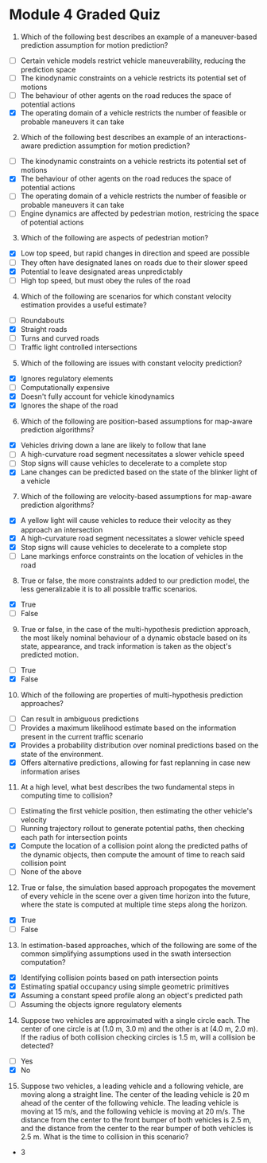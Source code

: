 <!--
 * @Author: Shuai Wang
 * @Github: https://github.com/wsustcid
 * @Version: 1.0.0
 * @Date: 2021-10-13 20:43:28
 * @LastEditTime: 2021-11-25 17:13:07
-->

# Module 4 Graded Quiz
1. Which of the following best describes an example of a maneuver-based prediction assumption for motion prediction?
- [ ] Certain vehicle models restrict vehicle maneuverability, reducing the prediction space
- [ ] The kinodynamic constraints on a vehicle restricts its potential set of motions
- [ ] The behaviour of other agents on the road reduces the space of potential actions
- [x] The operating domain of a vehicle restricts the number of feasible or probable maneuvers it can take

2. Which of the following best describes an example of an interactions-aware prediction assumption for motion prediction?
- [ ] The kinodynamic constraints on a vehicle restricts its potential set of motions
- [x] The behaviour of other agents on the road reduces the space of potential actions
- [ ] The operating domain of a vehicle restricts the number of feasible or probable maneuvers it can take
- [ ] Engine dynamics are affected by pedestrian motion, restricing the space of potential actions

3. Which of the following are aspects of pedestrian motion?
- [x] Low top speed, but rapid changes in direction and speed are possible
- [ ] They often have designated lanes on roads due to their slower speed
- [x] Potential to leave designated areas unpredictably
- [ ] High top speed, but must obey the rules of the road

4. Which of the following are scenarios for which constant velocity estimation provides a useful estimate?
- [ ] Roundabouts
- [x] Straight roads
- [ ] Turns and curved roads
- [ ] Traffic light controlled intersections

5. Which of the following are issues with constant velocity prediction?
- [x] Ignores regulatory elements
- [ ] Computationally expensive
- [x] Doesn't fully account for vehicle kinodynamics
- [x] Ignores the shape of the road

6. Which of the following are position-based assumptions for map-aware prediction algorithms?
- [x] Vehicles driving down a lane are likely to follow that lane
- [ ] A high-curvature road segment necessitates a slower vehicle speed
- [ ] Stop signs will cause vehicles to decelerate to a complete stop
- [x] Lane changes can be predicted based on the state of the blinker light of a vehicle

7. Which of the following are velocity-based assumptions for map-aware prediction algorithms?
- [x] A yellow light will cause vehicles to reduce their velocity as they approach an intersection
- [x] A high-curvature road segment necessitates a slower vehicle speed
- [x] Stop signs will cause vehicles to decelerate to a complete stop
- [ ] Lane markings enforce constraints on the location of vehicles in the road

8. True or false, the more constraints added to our prediction model, the less generalizable it is to all possible traffic scenarios.
- [x] True
- [ ] False

9. True or false, in the case of the multi-hypothesis prediction approach, the most likely nominal behaviour of a dynamic obstacle based on its state, appearance, and track information is taken as the object's predicted motion.
- [ ] True
- [x] False

10. Which of the following are properties of multi-hypothesis prediction approaches?
- [ ] Can result in ambiguous predictions
- [ ] Provides a maximum likelihood estimate based on the information present in the current traffic scenario
- [x] Provides a probability distribution over nominal predictions based on the state of the environment.
- [x] Offers alternative predictions, allowing for fast replanning in case new information arises

11. At a high level, what best describes the two fundamental steps in computing time to collision?
- [ ] Estimating the first vehicle position, then estimating the other vehicle's velocity
- [ ] Running trajectory rollout to generate potential paths, then checking each path for intersection points
- [x] Compute the location of a collision point along the predicted paths of the dynamic objects, then compute the amount of time to reach said collision point
- [ ] None of the above

12. True or false, the simulation based approach propogates the movement of every vehicle in the scene over a given time horizon into the future, where the state is computed at multiple time steps along the horizon.
- [x] True
- [ ] False

13. In estimation-based approaches, which of the following are some of the common simplifying assumptions used in the swath intersection computation?
- [x] Identifying collision points based on path intersection points
- [x] Estimating spatial occupancy using simple geometric primitives
- [x] Assuming a constant speed profile along an object's predicted path
- [ ] Assuming the objects ignore regulatory elements

14. Suppose two vehicles are approximated with a single circle each. The center of one circle is at (1.0 m, 3.0 m) and the other is at (4.0 m, 2.0 m). If the radius of both collision checking circles is 1.5 m, will a collision be detected?
- [ ] Yes
- [x] No

15. Suppose two vehicles, a leading vehicle and a following vehicle, are moving along a straight line. The center of the leading vehicle is 20 m ahead of the center of the following vehicle. The leading vehicle is moving at 15 m/s, and the following vehicle is moving at 20 m/s. The distance from the center to the front bumper of both vehicles is 2.5 m, and the distance from the center to the rear bumper of both vehicles is 2.5 m. What is the time to collision in this scenario? 
- 3